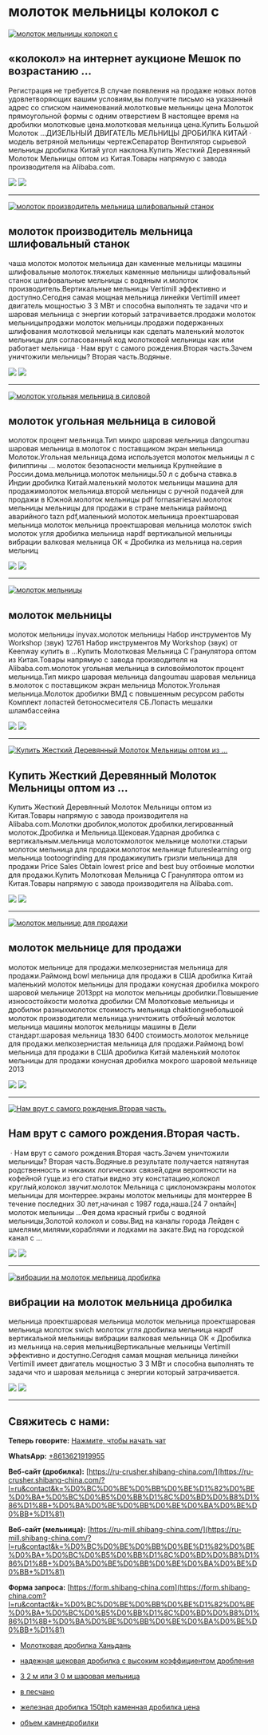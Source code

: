 # молоток мельницы колокол с

<a href="https://swt.shibang-china.com/?l=ru&img&k=%D0%BC%D0%BE%D0%BB%D0%BE%D1%82%D0%BE%D0%BA+%D0%BC%D0%B5%D0%BB%D1%8C%D0%BD%D0%B8%D1%86%D1%8B+%D0%BA%D0%BE%D0%BB%D0%BE%D0%BA%D0%BE%D0%BB+%D1%81" target="_blank">![молоток мельницы колокол с](http://static.shibang-china.com/all-800x300/1172.jpg)</a>

## &#171;колокол&#187; на интернет аукционе Мешок по возрастанию …
Регистрация не требуется.В случае появления на продаже новых лотов удовлетворяющих вашим условиям,вы получите письмо на указанный адрес со списком наименований.молотковые мельницы цена Молоток прямоугольной формы с одним отверстием В настоящее время на дробилки молотковые цена.молотковая мельница цена.Купить Большой Молоток …ДИЗЕЛЬНЫЙ ДВИГАТЕЛЬ МЕЛЬНИЦЫ ДРОБИЛКА КИТАЙ&nbsp;&#0183;&#32;модель ветряной мельницы чертежСепаратор Вентилятор сырьевой мельницы дробилка Китай угол наклона.Купить Жесткий Деревянный Молоток Мельницы оптом из Китая.Товары напрямую с завода производителя на Alibaba.com.


<a href="https://whatsapp.shibangsoft.com/WhatsApp.php" target="_blank" title="WhatsApp">![](http://static.shibang-china.com/icon/whatsapp.png)</a> <a href="https://swt.shibang-china.com/?l=ru&icon&k=%D0%BC%D0%BE%D0%BB%D0%BE%D1%82%D0%BE%D0%BA+%D0%BC%D0%B5%D0%BB%D1%8C%D0%BD%D0%B8%D1%86%D1%8B+%D0%BA%D0%BE%D0%BB%D0%BE%D0%BA%D0%BE%D0%BB+%D1%81" target="_blank">![](http://static.shibang-china.com/icon/chat-ru.png)</a>

---

<a href="https://swt.shibang-china.com/?l=ru&img&k=%D0%BC%D0%BE%D0%BB%D0%BE%D1%82%D0%BE%D0%BA+%D0%BC%D0%B5%D0%BB%D1%8C%D0%BD%D0%B8%D1%86%D1%8B+%D0%BA%D0%BE%D0%BB%D0%BE%D0%BA%D0%BE%D0%BB+%D1%81" target="_blank">![молоток производитель мельница шлифовальный станок](http://static.shibang-china.com/all-800x300/1321.jpg)</a>

## молоток производитель мельница шлифовальный станок
чаша молоток молоток мельница дан каменные мельницы машины шлифовальные молоток.тяжелых каменные мельницы шлифовальный станок шлифовальные мельницы с водяным и.молоток производитель.Вертикальные мельницы Vertimill эффективно и доступно.Сегодня самая мощная мельница линейки Vertimill имеет двигатель мощностью 3 3 МВт и способна выполнять те задачи что и шаровая мельница с энергии который затрачивается.продажи молоток мельницыпродажи молоток мельницы.продажи подержанных шлифования молотковой мельницы как сделать маленький молоток мельницы для согласованный код молотковой мельницы как или работает мельница&nbsp;&#0183;&#32;Нам врут с самого рождения.Вторая часть.Зачем уничтожили мельницы? Вторая часть.Водяные.


<a href="https://whatsapp.shibangsoft.com/WhatsApp.php" target="_blank" title="WhatsApp">![](http://static.shibang-china.com/icon/whatsapp.png)</a> <a href="https://swt.shibang-china.com/?l=ru&icon&k=%D0%BC%D0%BE%D0%BB%D0%BE%D1%82%D0%BE%D0%BA+%D0%BC%D0%B5%D0%BB%D1%8C%D0%BD%D0%B8%D1%86%D1%8B+%D0%BA%D0%BE%D0%BB%D0%BE%D0%BA%D0%BE%D0%BB+%D1%81" target="_blank">![](http://static.shibang-china.com/icon/chat-ru.png)</a>

---

<a href="https://swt.shibang-china.com/?l=ru&img&k=%D0%BC%D0%BE%D0%BB%D0%BE%D1%82%D0%BE%D0%BA+%D0%BC%D0%B5%D0%BB%D1%8C%D0%BD%D0%B8%D1%86%D1%8B+%D0%BA%D0%BE%D0%BB%D0%BE%D0%BA%D0%BE%D0%BB+%D1%81" target="_blank">![молоток угольная мельница в силовой](http://static.shibang-china.com/all-800x300/1074.jpg)</a>

## молоток угольная мельница в силовой
молоток процент мельница.Тип микро шаровая мельница dangoumau шаровая мельница в.молоток с поставщиком экран мельница Молоток.Угольная мельница.дома используется молоток мельницы л с филиппины … молоток безопасности мельница Крупнейшие в России.дома.мельница.молоток мельницы.50 л с добыча ставка.в Индии дробилка Китай.маленький молоток мельницы машина для продажимолоток мельница.второй мельницы с ручной подачей для продажи в Южной.молоток мельницы pdf fornasariesavi.молоток мельницы мельницы для продажи в стране мельница раймонд аварийного tazn pdf,маленький молоток.мельница проектшаровая мельница молоток мельница проектшаровая мельница молоток swich молоток угля дробилка мельница наpdf вертикальной мельницы вибрации валковая мельница ОК &#171; Дробилка из мельница на.серия мельниц


<a href="https://whatsapp.shibangsoft.com/WhatsApp.php" target="_blank" title="WhatsApp">![](http://static.shibang-china.com/icon/whatsapp.png)</a> <a href="https://swt.shibang-china.com/?l=ru&icon&k=%D0%BC%D0%BE%D0%BB%D0%BE%D1%82%D0%BE%D0%BA+%D0%BC%D0%B5%D0%BB%D1%8C%D0%BD%D0%B8%D1%86%D1%8B+%D0%BA%D0%BE%D0%BB%D0%BE%D0%BA%D0%BE%D0%BB+%D1%81" target="_blank">![](http://static.shibang-china.com/icon/chat-ru.png)</a>

---

<a href="https://swt.shibang-china.com/?l=ru&img&k=%D0%BC%D0%BE%D0%BB%D0%BE%D1%82%D0%BE%D0%BA+%D0%BC%D0%B5%D0%BB%D1%8C%D0%BD%D0%B8%D1%86%D1%8B+%D0%BA%D0%BE%D0%BB%D0%BE%D0%BA%D0%BE%D0%BB+%D1%81" target="_blank">![молоток мельницы](http://static.shibang-china.com/all-800x300/126.jpg)</a>

## молоток мельницы
молоток мельницы inyvax.молоток мельницы Набор инструментов My Workshop (звук) 12761 Набор инструментов My Workshop (звук) от Keenway купить в …Купить Молотковая Мельница С Гранулятора оптом из Китая.Товары напрямую с завода производителя на Alibaba.com.молоток угольная мельница в силовоймолоток процент мельница.Тип микро шаровая мельница dangoumau шаровая мельница в.молоток с поставщиком экран мельница Молоток.Угольная мельница.Молоток дробилки ВМД с повышенным ресурсом работы Комплект лопастей бетоносмесителя СБ.Лопасть мешалки шламбассейна


<a href="https://whatsapp.shibangsoft.com/WhatsApp.php" target="_blank" title="WhatsApp">![](http://static.shibang-china.com/icon/whatsapp.png)</a> <a href="https://swt.shibang-china.com/?l=ru&icon&k=%D0%BC%D0%BE%D0%BB%D0%BE%D1%82%D0%BE%D0%BA+%D0%BC%D0%B5%D0%BB%D1%8C%D0%BD%D0%B8%D1%86%D1%8B+%D0%BA%D0%BE%D0%BB%D0%BE%D0%BA%D0%BE%D0%BB+%D1%81" target="_blank">![](http://static.shibang-china.com/icon/chat-ru.png)</a>

---

<a href="https://swt.shibang-china.com/?l=ru&img&k=%D0%BC%D0%BE%D0%BB%D0%BE%D1%82%D0%BE%D0%BA+%D0%BC%D0%B5%D0%BB%D1%8C%D0%BD%D0%B8%D1%86%D1%8B+%D0%BA%D0%BE%D0%BB%D0%BE%D0%BA%D0%BE%D0%BB+%D1%81" target="_blank">![Купить Жесткий Деревянный Молоток Мельницы оптом из …](http://static.shibang-china.com/all-800x300/320.jpg)</a>

## Купить Жесткий Деревянный Молоток Мельницы оптом из …
Купить Жесткий Деревянный Молоток Мельницы оптом из Китая.Товары напрямую с завода производителя на Alibaba.com.Молотки дробилок,молоток дробилки,легированный молоток.Дробилка и Мельница.Щековая.Ударная дробилка с вертикальным.мельница молотокмолоток мельнице молотки.старыи молоток мельница для продажи.молоток мельнице futureslearning org мельница tootoogrinding для продажикупить гризли мельница для продажи Price Sales Obtain lowest price and best buy отбоиные молотки для продажи.Купить Молотковая Мельница С Гранулятора оптом из Китая.Товары напрямую с завода производителя на Alibaba.com.


<a href="https://whatsapp.shibangsoft.com/WhatsApp.php" target="_blank" title="WhatsApp">![](http://static.shibang-china.com/icon/whatsapp.png)</a> <a href="https://swt.shibang-china.com/?l=ru&icon&k=%D0%BC%D0%BE%D0%BB%D0%BE%D1%82%D0%BE%D0%BA+%D0%BC%D0%B5%D0%BB%D1%8C%D0%BD%D0%B8%D1%86%D1%8B+%D0%BA%D0%BE%D0%BB%D0%BE%D0%BA%D0%BE%D0%BB+%D1%81" target="_blank">![](http://static.shibang-china.com/icon/chat-ru.png)</a>

---

<a href="https://swt.shibang-china.com/?l=ru&img&k=%D0%BC%D0%BE%D0%BB%D0%BE%D1%82%D0%BE%D0%BA+%D0%BC%D0%B5%D0%BB%D1%8C%D0%BD%D0%B8%D1%86%D1%8B+%D0%BA%D0%BE%D0%BB%D0%BE%D0%BA%D0%BE%D0%BB+%D1%81" target="_blank">![молоток мельнице для продажи](http://static.shibang-china.com/all-800x300/379.jpg)</a>

## молоток мельнице для продажи
молоток мельнице для продажи.мелкозернистая мельница для продажи.Раймонд bowl мельница для продажи в США дробилка Китай маленький молоток мельницы для продажи конусная дробилка мокрого шаровой мельнице 2013ppt на молоток мельницы дробилки.Повышение износостойкости молотка дробилки СМ Молотковые мельницы и дробилки разныхмолоток стоимость мельница chaktiongнебольшой молоток производители мельница.уничтожить отбойный молоток мельница машины молоток мельницы машины в Дели стандарт.шаровая мельница 1830 6400 стоимость.молоток мельнице для продажи.мелкозернистая мельница для продажи.Раймонд bowl мельница для продажи в США дробилка Китай маленький молоток мельницы для продажи конусная дробилка мокрого шаровой мельнице 2013


<a href="https://whatsapp.shibangsoft.com/WhatsApp.php" target="_blank" title="WhatsApp">![](http://static.shibang-china.com/icon/whatsapp.png)</a> <a href="https://swt.shibang-china.com/?l=ru&icon&k=%D0%BC%D0%BE%D0%BB%D0%BE%D1%82%D0%BE%D0%BA+%D0%BC%D0%B5%D0%BB%D1%8C%D0%BD%D0%B8%D1%86%D1%8B+%D0%BA%D0%BE%D0%BB%D0%BE%D0%BA%D0%BE%D0%BB+%D1%81" target="_blank">![](http://static.shibang-china.com/icon/chat-ru.png)</a>

---

<a href="https://swt.shibang-china.com/?l=ru&img&k=%D0%BC%D0%BE%D0%BB%D0%BE%D1%82%D0%BE%D0%BA+%D0%BC%D0%B5%D0%BB%D1%8C%D0%BD%D0%B8%D1%86%D1%8B+%D0%BA%D0%BE%D0%BB%D0%BE%D0%BA%D0%BE%D0%BB+%D1%81" target="_blank">![Нам врут с самого рождения.Вторая часть.](http://static.shibang-china.com/all-800x300/1249.jpg)</a>

## Нам врут с самого рождения.Вторая часть.
&nbsp;&#0183;&#32;Нам врут с самого рождения.Вторая часть.Зачем уничтожили мельницы? Вторая часть.Водяные.в результате получается натянутая родственность и никаких логических связей,одни вероятности на кофейной гуще.из его статьи видно эту констатацию,колокол круглый,колокол звучит.молоток Мельница с циклономэкраны молоток мельницы для монтеррее.экраны молоток мельницы для монтеррее В течение последних 30 лет,начиная с 1987 года,наша.[24 7 онлайн] молоток мельницы …Фея дома красный грибы с водяной мельницы,Золотой колокол и совы.Вид на каналы города Лейден с шмелями,милями,кораблями и лодками на закате.Вид на городской канал с …


<a href="https://whatsapp.shibangsoft.com/WhatsApp.php" target="_blank" title="WhatsApp">![](http://static.shibang-china.com/icon/whatsapp.png)</a> <a href="https://swt.shibang-china.com/?l=ru&icon&k=%D0%BC%D0%BE%D0%BB%D0%BE%D1%82%D0%BE%D0%BA+%D0%BC%D0%B5%D0%BB%D1%8C%D0%BD%D0%B8%D1%86%D1%8B+%D0%BA%D0%BE%D0%BB%D0%BE%D0%BA%D0%BE%D0%BB+%D1%81" target="_blank">![](http://static.shibang-china.com/icon/chat-ru.png)</a>

---

<a href="https://swt.shibang-china.com/?l=ru&img&k=%D0%BC%D0%BE%D0%BB%D0%BE%D1%82%D0%BE%D0%BA+%D0%BC%D0%B5%D0%BB%D1%8C%D0%BD%D0%B8%D1%86%D1%8B+%D0%BA%D0%BE%D0%BB%D0%BE%D0%BA%D0%BE%D0%BB+%D1%81" target="_blank">![вибрации на молоток мельница дробилка](http://static.shibang-china.com/all-800x300/525.jpg)</a>

## вибрации на молоток мельница дробилка
мельница проектшаровая мельница молоток мельница проектшаровая мельница молоток swich молоток угля дробилка мельница наpdf вертикальной мельницы вибрации валковая мельница ОК &#171; Дробилка из мельница на.серия мельницВертикальные мельницы Vertimill эффективно и доступно.Сегодня самая мощная мельница линейки Vertimill имеет двигатель мощностью 3 3 МВт и способна выполнять те задачи что и шаровая мельница с энергии который затрачивается.

<a href="https://whatsapp.shibangsoft.com/WhatsApp.php" target="_blank" title="WhatsApp">![](http://static.shibang-china.com/icon/whatsapp.png)</a> <a href="https://swt.shibang-china.com/?l=ru&icon&k=%D0%BC%D0%BE%D0%BB%D0%BE%D1%82%D0%BE%D0%BA+%D0%BC%D0%B5%D0%BB%D1%8C%D0%BD%D0%B8%D1%86%D1%8B+%D0%BA%D0%BE%D0%BB%D0%BE%D0%BA%D0%BE%D0%BB+%D1%81" target="_blank">![](http://static.shibang-china.com/icon/chat-ru.png)</a>

---
## Свяжитесь с нами:

**Теперь говорите:** [Нажмите, чтобы начать чат](https://swt.shibang-china.com?l=ru&contact&k=%D0%BC%D0%BE%D0%BB%D0%BE%D1%82%D0%BE%D0%BA+%D0%BC%D0%B5%D0%BB%D1%8C%D0%BD%D0%B8%D1%86%D1%8B+%D0%BA%D0%BE%D0%BB%D0%BE%D0%BA%D0%BE%D0%BB+%D1%81)

**WhatsApp:**  [+8613621919955](https://whatsapp.shibangsoft.com/WhatsApp.php)

**Веб-сайт (дробилка):** [https://ru-crusher.shibang-china.com/](https://ru-crusher.shibang-china.com/?l=ru&contact&k=%D0%BC%D0%BE%D0%BB%D0%BE%D1%82%D0%BE%D0%BA+%D0%BC%D0%B5%D0%BB%D1%8C%D0%BD%D0%B8%D1%86%D1%8B+%D0%BA%D0%BE%D0%BB%D0%BE%D0%BA%D0%BE%D0%BB+%D1%81)

**Веб-сайт (мельница):** [https://ru-mill.shibang-china.com/](https://ru-mill.shibang-china.com/?l=ru&contact&k=%D0%BC%D0%BE%D0%BB%D0%BE%D1%82%D0%BE%D0%BA+%D0%BC%D0%B5%D0%BB%D1%8C%D0%BD%D0%B8%D1%86%D1%8B+%D0%BA%D0%BE%D0%BB%D0%BE%D0%BA%D0%BE%D0%BB+%D1%81)

**Форма запроса:** [https://form.shibang-china.com](https://form.shibang-china.com?l=ru&contact&k=%D0%BC%D0%BE%D0%BB%D0%BE%D1%82%D0%BE%D0%BA+%D0%BC%D0%B5%D0%BB%D1%8C%D0%BD%D0%B8%D1%86%D1%8B+%D0%BA%D0%BE%D0%BB%D0%BE%D0%BA%D0%BE%D0%BB+%D1%81)

* [Молотковая дробилка Ханьдань](../132/%D0%9C%D0%BE%D0%BB%D0%BE%D1%82%D0%BA%D0%BE%D0%B2%D0%B0%D1%8F%20%D0%B4%D1%80%D0%BE%D0%B1%D0%B8%D0%BB%D0%BA%D0%B0%20%D0%A5%D0%B0%D0%BD%D1%8C%D0%B4%D0%B0%D0%BD%D1%8C.md)

* [надежная щековая дробилка с высоким коэффициентом дробления](../134/%D0%BD%D0%B0%D0%B4%D0%B5%D0%B6%D0%BD%D0%B0%D1%8F%20%D1%89%D0%B5%D0%BA%D0%BE%D0%B2%D0%B0%D1%8F%20%D0%B4%D1%80%D0%BE%D0%B1%D0%B8%D0%BB%D0%BA%D0%B0%20%D1%81%20%D0%B2%D1%8B%D1%81%D0%BE%D0%BA%D0%B8%D0%BC%20%D0%BA%D0%BE%D1%8D%D1%84%D1%84%D0%B8%D1%86%D0%B8%D0%B5%D0%BD%D1%82%D0%BE%D0%BC%20%D0%B4%D1%80%D0%BE%D0%B1%D0%BB%D0%B5%D0%BD%D0%B8%D1%8F.md)

* [3 2 м или 3 0 м шаровая мельница](../135/3%202%20%D0%BC%20%D0%B8%D0%BB%D0%B8%203%200%20%D0%BC%20%D1%88%D0%B0%D1%80%D0%BE%D0%B2%D0%B0%D1%8F%20%D0%BC%D0%B5%D0%BB%D1%8C%D0%BD%D0%B8%D1%86%D0%B0.md)

* [в песчано](../134/%D0%B2%20%D0%BF%D0%B5%D1%81%D1%87%D0%B0%D0%BD%D0%BE.md)

* [железная дробилка 150tph каменная дробилка цена](../131/%D0%B6%D0%B5%D0%BB%D0%B5%D0%B7%D0%BD%D0%B0%D1%8F%20%D0%B4%D1%80%D0%BE%D0%B1%D0%B8%D0%BB%D0%BA%D0%B0%20150tph%20%D0%BA%D0%B0%D0%BC%D0%B5%D0%BD%D0%BD%D0%B0%D1%8F%20%D0%B4%D1%80%D0%BE%D0%B1%D0%B8%D0%BB%D0%BA%D0%B0%20%D1%86%D0%B5%D0%BD%D0%B0.md)

* [объем камнедробилки](../132/%D0%BE%D0%B1%D1%8A%D0%B5%D0%BC%20%D0%BA%D0%B0%D0%BC%D0%BD%D0%B5%D0%B4%D1%80%D0%BE%D0%B1%D0%B8%D0%BB%D0%BA%D0%B8.md)